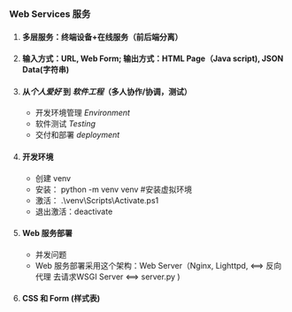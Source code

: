 ### Web Services 服务

1. #### 多层服务：终端设备+在线服务（前后端分离）

2. #### 输入方式：URL, Web Form; 输出方式：HTML Page（Java script), JSON Data(字符串)

3. #### 从*个人爱好* 到 *软件工程*（多人协作/协调，测试）

   - 开发环境管理 *Environment*
   - 软件测试 *Testing*
   - 交付和部署 *deployment*

4. #### 开发环境

   - 创建 venv
   - 安装： python -m venv venv #安装虚拟环境
   - 激活： .\venv\Scripts\Activate.ps1
   - 退出激活：deactivate

5. #### Web 服务部署

   - 并发问题
   - Web 服务部署采用这个架构：Web Server（Nginx, Lighttpd, <==> 反向代理 去请求WSGI Server <==> server.py )

6. #### CSS 和 Form (样式表)

